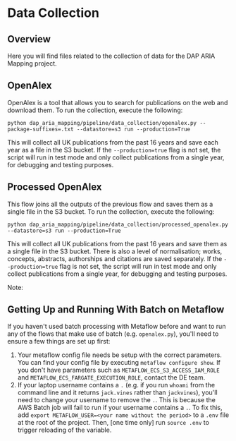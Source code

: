 # Data Collection

## Overview

Here you will find files related to the collection of data for the DAP ARIA Mapping project.

## OpenAlex

OpenAlex is a tool that allows you to search for publications on the web and download them. To run the collection, execute the following:

```python dap_aria_mapping/pipeline/data_collection/openalex.py --package-suffixes=.txt --datastore=s3 run --production=True```

This will collect all UK publications from the past 16 years and save each year as a file in the S3 bucket. If the `--production=true` flag is not set, the script will run in test mode and only collect publications from a single year, for debugging and testing purposes.

## Processed OpenAlex

This flow joins all the outputs of the previous flow and saves them as a single file in the S3 bucket. To run the collection, execute the following:

```python dap_aria_mapping/pipeline/data_collection/processed_openalex.py --datastore=s3 run --production=True```

This will collect all UK publications from the past 16 years and save them as a single file in the S3 bucket. There is also a level of normalisation; works, concepts, abstracts, authorships and citations are saved separately. If the `--production=true` flag is not set, the script will run in test mode and only collect publications from a single year, for debugging and testing purposes.

Note: 

## Getting Up and Running With Batch on Metaflow

If you haven't used batch processing with Metaflow before and want to run any of the flows that make use of batch (e.g. `openalex.py`), you'll need to ensure a few things are set up first:

1. Your metaflow config file needs be setup with the correct parameters. You can find your config file by executing `metaflow configure show`. If you don't have parameters such as `METAFLOW_ECS_S3_ACCESS_IAM_ROLE` and `METAFLOW_ECS_FARGATE_EXECUTION_ROLE`, contact the DE team.
2. If your laptop username contains a `.` (e.g. if you run `whoami` from the command line and it returns `jack.vines` rather than `jackvines`), you'll need to change your username to remove the `.`. This is because the AWS Batch job will fail to run if your username contains a `.`. To fix this, add `export METAFLOW_USER=<your name without the period>` to a `.env` file at the root of the project. Then, [one time only] run `source .env` to trigger reloading of the variable.